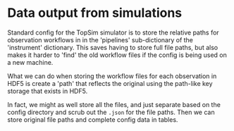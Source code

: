# Data output from simulations

Standard config for the TopSim simulator is to store the relative paths for observation workflows in in the 'pipelines' sub-dictionary of the 'instrument' dictionary. This saves having to store full file paths, but also makes it harder to 'find' the old workflow files if the config is being used on a new machine. 
 
 What we can do when storing the workflow files for each observation in HDF5 is create a 'path' that reflects the original using the path-like key storage that exists in HDF5.
 
 In fact, we might as well store all the files, and just separate based on the config directory and scrub out the `.json` for the file paths. Then we can store original file paths and complete config data in tables. 
 
 
 